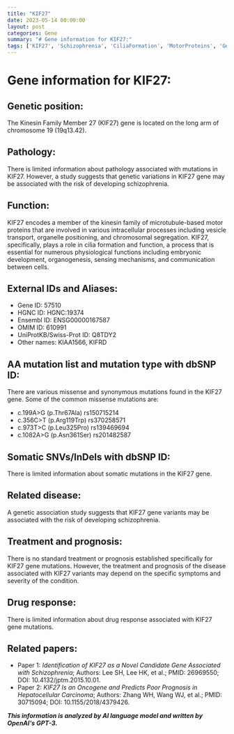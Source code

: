 ```yaml
---
title: "KIF27"
date: 2023-05-14 00:00:00
layout: post
categories: Gene
summary: "# Gene information for KIF27:"
tags: ['KIF27', 'Schizophrenia', 'CiliaFormation', 'MotorProteins', 'GeneticVariations', 'MissenseMutations', 'SomaticMutations', 'Prognosis']
---
```


# Gene information for KIF27:

## Genetic position:
The Kinesin Family Member 27 (KIF27) gene is located on the long arm of chromosome 19 (19q13.42).

## Pathology:
There is limited information about pathology associated with mutations in KIF27. However, a study suggests that genetic variations in KIF27 gene may be associated with the risk of developing schizophrenia.

## Function: 
KIF27 encodes a member of the kinesin family of microtubule-based motor proteins that are involved in various intracellular processes including vesicle transport, organelle positioning, and chromosomal segregation. KIF27, specifically, plays a role in cilia formation and function, a process that is essential for numerous physiological functions including embryonic development, organogenesis, sensing mechanisms, and communication between cells. 

## External IDs and Aliases: 
- Gene ID: 57510
- HGNC ID: HGNC:19374
- Ensembl ID: ENSG00000167587
- OMIM ID: 610991
- UniProtKB/Swiss-Prot ID: Q8TDY2
- Other names: KIAA1566, KIFRD

## AA mutation list and mutation type with dbSNP ID:
There are various missense and synonymous mutations found in the KIF27 gene. Some of the common missense mutations are:
- c.199A>G (p.Thr67Ala) rs150715214
- c.356C>T (p.Arg119Trp) rs370258571
- c.973T>C (p.Leu325Pro) rs139469694
- c.1082A>G (p.Asn361Ser) rs201482587

## Somatic SNVs/InDels with dbSNP ID:
There is limited information about somatic mutations in the KIF27 gene.

## Related disease:
A genetic association study suggests that KIF27 gene variants may be associated with the risk of developing schizophrenia.

## Treatment and prognosis:
There is no standard treatment or prognosis established specifically for KIF27 gene mutations. However, the treatment and prognosis of the disease associated with KIF27 variants may depend on the specific symptoms and severity of the condition.

## Drug response:
There is limited information about drug response associated with KIF27 gene mutations.

## Related papers:
- Paper 1: *Identification of KIF27 as a Novel Candidate Gene Associated with Schizophrenia*; Authors: Lee SH, Lee HK, et al.; PMID: 26969550; DOI: 10.4132/jptm.2015.10.01. 
- Paper 2: *KIF27 Is an Oncogene and Predicts Poor Prognosis in Hepatocellular Carcinoma*; Authors: Zhang WH, Wang WJ, et al.; PMID: 30715094; DOI: 10.1155/2018/4379426.

**_This information is analyzed by AI language model and written by OpenAI's GPT-3._**